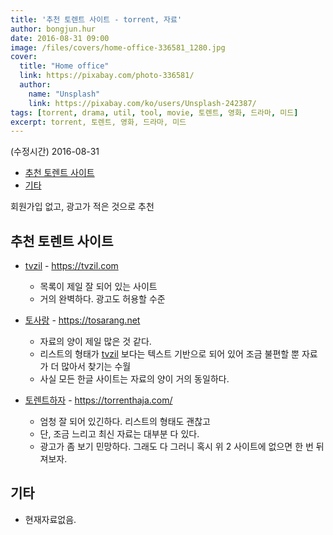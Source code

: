 ```yaml
---
title: '추천 토렌트 사이트 - torrent, 자료'
author: bongjun.hur
date: 2016-08-31 09:00
image: /files/covers/home-office-336581_1280.jpg
cover:
  title: "Home office"
  link: https://pixabay.com/photo-336581/
  author:
    name: "Unsplash"
    link: https://pixabay.com/ko/users/Unsplash-242387/
tags: [torrent, drama, util, tool, movie, 토렌트, 영화, 드라마, 미드]
excerpt: torrent, 토렌트, 영화, 드라마, 미드
---
```


(수정시간) 2016-08-31

<!-- toc orderedList:0 -->

- [추천 토렌트 사이트](#추천-토렌트-사이트)
- [기타](#기타)

<!-- tocstop -->

회원가입 없고, 광고가 적은 것으로 추천

## 추천 토렌트 사이트

- [tvzil](https://tvzil.com) - https://tvzil.com
  - 목록이 제일 잘 되어 있는 사이트
  - 거의 완벽하다. 광고도 허용할 수준

- [토사랑](https://tosarang.net) - https://tosarang.net
  - 자료의 양이 제일 많은 것 같다.
  - 리스트의 형태가 [tvzil](#tvzil) 보다는 텍스트 기반으로 되어 있어 조금 불편할 뿐 자료가 더 많아서 찾기는 수월
  - 사실 모든 한글 사이트는 자료의 양이 거의 동일하다.

- [토렌트하자](https://torrenthaja.com/) - https://torrenthaja.com/
  - 엄청 잘 되어 있긴하다. 리스트의 형태도 괜찮고
  - 단, 조금 느리고 최신 자료는 대부분 다 있다.
  - 광고가 좀 보기 민망하다. 그래도 다 그러니 혹시 위 2 사이트에 없으면 한 번 뒤져보자.

## 기타

- 현재자료없음.
